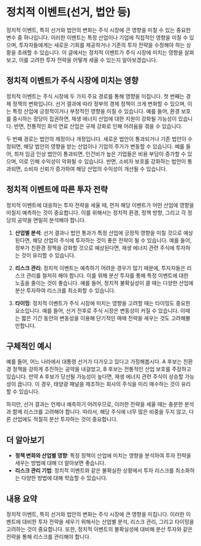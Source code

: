 # 정치적 이벤트(선거, 법안 등)

정치적 이벤트, 특히 선거와 법안의 변화는 주식 시장에 큰 영향을 미칠 수 있는 중요한 변수 중 하나입니다. 이러한 이벤트는 특정 산업이나 기업에 직접적인 영향을 미칠 수 있으며, 투자자들에게는 새로운 기회를 제공하거나 기존의 투자 전략을 수정해야 하는 상황을 초래할 수 있습니다. 이 글에서는 정치적 이벤트가 주식 시장에 미치는 영향을 살펴보고, 이를 고려한 투자 전략을 어떻게 세울 수 있는지 알아보겠습니다.

## 정치적 이벤트가 주식 시장에 미치는 영향

정치적 이벤트는 주식 시장에 두 가지 주요 경로를 통해 영향을 미칩니다. 첫 번째는 경제 정책의 변화입니다. 선거 결과에 따라 정부의 경제 정책이 크게 변화할 수 있으며, 이는 특정 산업에 긍정적이거나 부정적인 영향을 미칠 수 있습니다. 예를 들어, 환경 보호를 중시하는 정당이 집권하면, 재생 에너지 산업에 대한 지원이 강화될 가능성이 있습니다. 반면, 전통적인 화석 연료 산업은 규제 강화로 인해 어려움을 겪을 수 있습니다.

두 번째 경로는 법안의 제정이나 개정입니다. 새로운 법안이 통과되거나 기존 법안이 수정되면, 해당 법안의 영향을 받는 산업이나 기업의 주가가 변동할 수 있습니다. 예를 들어, 최저 임금 인상 법안이 통과되면, 인건비가 높은 기업들은 비용 부담이 증가할 수 있으며, 이로 인해 수익성이 악화될 수 있습니다. 반면, 소비자 보호를 강화하는 법안이 통과되면, 소비자 신뢰가 증가하여 해당 산업의 수익성이 개선될 수 있습니다.

## 정치적 이벤트에 따른 투자 전략

정치적 이벤트에 대응하는 투자 전략을 세울 때, 먼저 해당 이벤트가 어떤 산업에 영향을 미칠지 예측하는 것이 중요합니다. 이를 위해서는 정치적 환경, 정책 방향, 그리고 각 정당의 공약을 면밀히 분석해야 합니다.

1. **산업별 분석**: 선거 결과나 법안 통과가 특정 산업에 긍정적 영향을 미칠 것으로 예상된다면, 해당 산업의 주식에 투자하는 것이 좋은 전략이 될 수 있습니다. 예를 들어, 정부가 친환경 정책을 강화할 것으로 예상된다면, 재생 에너지 관련 주식에 투자하는 것이 유리할 수 있습니다.

2. **리스크 관리**: 정치적 이벤트는 예측하기 어려운 경우가 많기 때문에, 투자자들은 리스크 관리를 철저히 해야 합니다. 이를 위해 분산 투자를 통해 특정 이벤트에 대한 노출을 줄이는 것이 좋습니다. 예를 들어, 정치적 불확실성이 클 때는 다양한 산업에 분산 투자하여 리스크를 최소화할 수 있습니다.

3. **타이밍**: 정치적 이벤트가 주식 시장에 미치는 영향을 고려할 때는 타이밍도 중요한 요소입니다. 예를 들어, 선거 전후로 주식 시장은 변동성이 커질 수 있습니다. 이때는 짧은 기간 동안의 변동성을 이용해 단기적인 매매 전략을 세우는 것도 고려해볼 만합니다.

## 구체적인 예시

예를 들어, 어느 나라에서 대통령 선거가 다가오고 있다고 가정해봅시다. A 후보는 친환경 정책을 강하게 추진하는 공약을 내걸었고, B 후보는 전통적인 산업 보호를 주장하고 있습니다. 만약 A 후보가 당선될 가능성이 높다면, 재생 에너지 관련 주식이 상승할 가능성이 큽니다. 이 경우, 태양광 패널을 제조하는 회사의 주식을 미리 매수하는 것이 유리할 수 있습니다.

하지만, 선거 결과는 언제나 예측하기 어려우므로, 이러한 전략을 세울 때는 충분한 분석과 함께 리스크를 고려해야 합니다. 따라서, 해당 주식에 너무 많은 비중을 두지 않고, 다른 산업에도 적절히 분산 투자하는 것이 중요합니다.

## 더 알아보기

* **정책 변화와 산업별 영향**: 특정 정책이 산업에 미치는 영향을 분석하여 투자 전략을 세우는 방법에 대해 더 알아보면 좋습니다.
* **리스크 관리 기법**: 정치적 이벤트와 같은 불확실한 상황에서 투자 리스크를 최소화하는 다양한 방법에 대해 학습할 수 있습니다.

## 내용 요약

정치적 이벤트, 특히 선거와 법안의 변화는 주식 시장에 큰 영향을 미칩니다. 이러한 이벤트에 대비한 투자 전략을 세우기 위해서는 산업별 분석, 리스크 관리, 그리고 타이밍을 고려하는 것이 중요합니다. 또한, 정치적 이벤트의 불확실성에 대비해 분산 투자와 같은 전략을 통해 리스크를 관리해야 합니다.